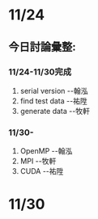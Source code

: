 #    11/24
##    今日討論彙整:
###    11/24-11/30完成
1. serial version --翰泓 
2. find test data --祐陞
3. generate data --牧軒

###    11/30-
1. OpenMP --翰泓
2. MPI --牧軒
3. CUDA --祐陞

#    11/30